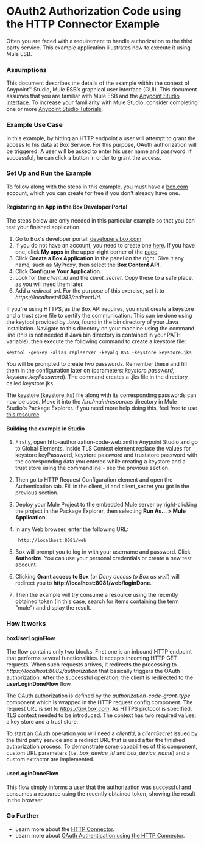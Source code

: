 # OAuth2 Authorization Code using the HTTP Connector Example

Often you are faced with a requirement to handle authorization to the third party service. This example application illustrates how to execute it using Mule ESB.

### Assumptions

This document describes the details of the example within the context of Anypoint™ Studio, Mule ESB’s graphical user interface (GUI). This document assumes that you are familiar with Mule ESB and the [Anypoint Studio interface](http://www.mulesoft.org/documentation/display/current/Anypoint+Studio+Essentials). To increase your familiarity with Mule Studio, consider completing one or more [Anypoint Studio Tutorials](http://www.mulesoft.org/documentation/display/current/Basic+Studio+Tutorial).

### Example Use Case

In this example, by hitting an HTTP endpoint a user will attempt to grant the access to his data at Box Service. For this purpose, OAuth authorization will be triggered. A user will be asked to enter his user name and password. If successful, he can click a button in order to grant the access.  

### Set Up and Run the Example ###

To follow along with the steps in this example, you must have a [box.com](https://app.box.com/files) account, which you can create for free if you don't already have one.

#### Registering an App in the Box Developer Portal ####

The steps below are only needed in this particular example so that you can test your finished application. 

1. Go to Box's developer portal: [developers.box.com](https://developers.box.com/)
1. If you do not have an account, you need to create one [here](https://app.box.com/signup/personal). If you have one, click **My apps** in the upper-right corner of the [page](https://developers.box.com/).
2. Click **Create a Box Application** in the panel on the right. Give it any name, such as MyProxy, then select the **Box Content API**. 
1. Click **Configure Your Application**.
1. Look for the *client_id* and the *client_secret*. Copy these to a safe place, as you will need them later.
1. Add a *redirect_url*. For the purpose of this exercise, set it to *https://localhost:8082/redirectUrl*.

If you're using HTTPS, as the Box API requires, you must create a keystore and a trust store file to certify the communication. This can be done using the keytool provided by Java, found in the bin directory of your Java installation. Navigate to this directory on your machine using the command line (this is not needed if Java bin directory is contained in your PATH variable), then execute the following command to create a keystore file:

	keytool -genkey -alias replserver -keyalg RSA -keystore keystore.jks

You will be prompted to create two passwords. Remember these and fill them in the configuration later on (parameters: *keystore.password, keystore.keyPassword*). The command creates a .jks file in the directory called keystore.jks.

The keystore (keystore.jks) file along with its corresponding passwords can now be used. Move it into the */src/main/resources* directory in Mule Studio's Package Explorer.
If you need more help doing this, feel free to use [this resource](http://docs.continuent.com/tungsten-replicator-2.1/deployment-ssl-stores.html#deployment-ssl-stores-own).

#### Building the example in Studio ####

1. Firstly, open http-authorization-code-web.xml in Anypoint Studio and go to Global Elements. Inside TLS Context element replace the values for keystore keyPassword, keystore password  and truststore password with the corresponding data you entered while creating a keystore and a trust store using the commandline - see the previous section.
2. Then go to HTTP Request Configuration element and open the Authentication tab. Fill in the client_id and client_secret you got in the previous section.
2. Deploy your Mule Project to the embedded Mule server by right-clicking the project in the Package Explorer, then selecting **Run As... > Mule Application**.
2. In any Web browser, enter the following URL: 

		http://localhost:8081/web

3. Box will prompt you to log in with your username and password. Click **Authorize**. You can use your personal credentials or create a new test account.
4. Clicking **Grant access to Box** (or *Deny access to Box as well*) will redirect you to **http://localhost:8081/web/loginDone**.
5. Then the example will try consume a resource using the recently obtained token (in this case, search for items containing the term "mule") and display the result.
  
### How it works

#### boxUserLoginFlow

The flow contains only two blocks. First one is an inbound HTTP endpoint that performs several functionalities. It accepts incoming HTTP GET requests. When such requests arrives, it redirects the processing to *https://localhost:8082/authorization* that basically triggers the OAuth authorization. After the successful operation, the client is redirected to the **userLoginDoneFlow** flow.  

The OAuth authorization is defined by the *authorization-code-grant-type* component which is wrapped in the HTTP request config component. The request URL is set to *https://api.box.com*. As HTTPS protocol is specified, TLS context needed to be introduced. The context has two required values: a key store and a trust store.  

To start an OAuth operation you will need a *clientId*, a *clientSecret* issued by the third party service and a redirect URL that is used after the finished authorization process. To demonstrate some capabilities of this component, custom URL parameters (i.e. *box_device_id* and *box_device_name*) and a custom extractor are implemented.


#### userLoginDoneFlow

This flow simply informs a user that the authorization was successful and consumes a resource using the recently obtained token, showing the result in the browser.

### Go Further

- Learn more about the [HTTP Connector](http://www.mulesoft.org/documentation/display/current/HTTP+Connector).
- Learn more about [OAuth Authentication using the HTTP Connector](http://www.mulesoft.org/documentation/display/current/Authentication+in+HTTP+Requests#AuthenticationinHTTPRequests-code).